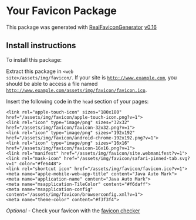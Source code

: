 # Your Favicon Package

This package was generated with [RealFaviconGenerator](https://realfavicongenerator.net/) [v0.16](https://realfavicongenerator.net/change_log#v0.16)

## Install instructions

To install this package:

Extract this package in <code>&lt;web site&gt;/assets/img/favicon/</code>. If your site is <code>http://www.example.com</code>, you should be able to access a file named <code>http://www.example.com/assets/img/favicon/favicon.ico</code>.

Insert the following code in the `head` section of your pages:

    <link rel="apple-touch-icon" sizes="180x180" href="/assets/img/favicon/apple-touch-icon.png?v=1">
    <link rel="icon" type="image/png" sizes="32x32" href="/assets/img/favicon/favicon-32x32.png?v=1">
    <link rel="icon" type="image/png" sizes="192x192" href="/assets/img/favicon/android-chrome-192x192.png?v=1">
    <link rel="icon" type="image/png" sizes="16x16" href="/assets/img/favicon/favicon-16x16.png?v=1">
    <link rel="manifest" href="/assets/img/favicon/site.webmanifest?v=1">
    <link rel="mask-icon" href="/assets/img/favicon/safari-pinned-tab.svg?v=1" color="#fe6448">
    <link rel="shortcut icon" href="/assets/img/favicon/favicon.ico?v=1">
    <meta name="apple-mobile-web-app-title" content="Java Auto Mark">
    <meta name="application-name" content="Java Auto Mark">
    <meta name="msapplication-TileColor" content="#f6daff">
    <meta name="msapplication-config" content="/assets/img/favicon/browserconfig.xml?v=1">
    <meta name="theme-color" content="#f3f3f4">

*Optional* - Check your favicon with the [favicon checker](https://realfavicongenerator.net/favicon_checker)